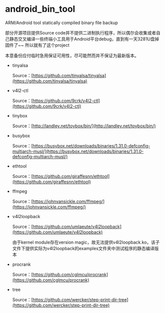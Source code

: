 # android_bin_tool
ARM/Android tool statically compiled binary file backup

部分开源项目提供Source code并不提供二进制执行程序，所以偶尔会收集或者自己静态交叉编译一些终端小工具用于Android平台debug，直到有一天3281U盘掉固件了~~ 所以就有了这个project

本意备份应付临时急用保证可用性，尽可能然而并不保证为最新版本。

- tinyalsa

     Source：[https://github.com/tinyalsa/tinyalsa](https://github.com/tinyalsa/tinyalsa)

- v4l2-ctl

    Source：[https://github.com/9crk/v4l2-ctl](https://github.com/9crk/v4l2-ctl)

- tinybox

    Source：[http://landley.net/toybox/bin/](http://landley.net/toybox/bin/)

- busybox

    Source：[https://busybox.net/downloads/binaries/1.31.0-defconfig-multiarch-musl/](https://busybox.net/downloads/binaries/1.31.0-defconfig-multiarch-musl/)

- ethtool

     Source：[https://github.com/giraffesnn/ethtool](https://github.com/giraffesnn/ethtool)

- ffmpeg

    Source：[https://johnvansickle.com/ffmpeg/](https://johnvansickle.com/ffmpeg/)

- v4l2loopback

    Source：[https://github.com/umlaeute/v4l2loopback](https://github.com/umlaeute/v4l2loopback)
    
    由于kernel module存在version magic，故无法提供v4l2loopback.ko，该子文件下提供实际为v4l2loopback的examples文件夹中测试程序的静态编译版本

- procrank

    Source：[https://github.com/cglmcu/procrank](https://github.com/cglmcu/procrank)

- tree

    Source：[https://github.com/wercker/step-print-dir-tree](https://github.com/wercker/step-print-dir-tree)

